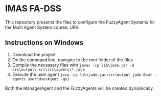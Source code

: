 # IMAS FA-DSS

This repository presents the files to configure the FuzzyAgent Systems for the Multi Agent System course, URV.
 
## Instructions on Windows

1) Download the project
2) On the command line, navigate to the root folder of the files
3) Compile the necessary files with ```javac -cp lib\jade.jar -d src\output\ src\src\agents\*.java```
4) Execute the user agent ```java -cp lib\jade.jar;src\output jade.Boot -agents user:UserAgent -gui``` 

Both the ManagerAgent and the FuzzyAgents will be created dynamically. 
